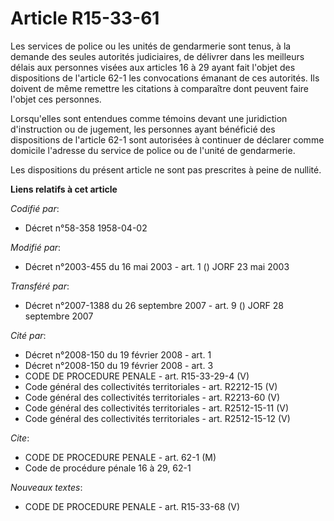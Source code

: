 # Article R15-33-61

Les services de police ou les unités de gendarmerie sont tenus, à la demande des seules autorités judiciaires, de délivrer
dans les meilleurs délais aux personnes visées aux articles 16 à 29 ayant fait l'objet des dispositions de l'article 62-1 les
convocations émanant de ces autorités. Ils doivent de même remettre les citations à comparaître dont peuvent faire l'objet
ces personnes.

Lorsqu'elles sont entendues comme témoins devant une juridiction d'instruction ou de jugement, les personnes ayant bénéficié
des dispositions de l'article 62-1 sont autorisées à continuer de déclarer comme domicile l'adresse du service de police ou
de l'unité de gendarmerie.

Les dispositions du présent article ne sont pas prescrites à peine de nullité.

**Liens relatifs à cet article**

_Codifié par_:

  - Décret n°58-358 1958-04-02

_Modifié par_:

  - Décret n°2003-455 du 16 mai 2003 - art. 1 () JORF 23 mai 2003

_Transféré par_:

  - Décret n°2007-1388 du 26 septembre 2007 - art. 9 () JORF 28 septembre 2007

_Cité par_:

  - Décret n°2008-150 du 19 février 2008 - art. 1
  - Décret n°2008-150 du 19 février 2008 - art. 3
  - CODE DE PROCEDURE PENALE - art. R15-33-29-4 (V)
  - Code général des collectivités territoriales - art. R2212-15 (V)
  - Code général des collectivités territoriales - art. R2213-60 (V)
  - Code général des collectivités territoriales - art. R2512-15-11 (V)
  - Code général des collectivités territoriales - art. R2512-15-12 (V)

_Cite_:

  - CODE DE PROCEDURE PENALE - art. 62-1 (M)
  - Code de procédure pénale 16 à 29, 62-1

_Nouveaux textes_:

  - CODE DE PROCEDURE PENALE - art. R15-33-68 (V)
